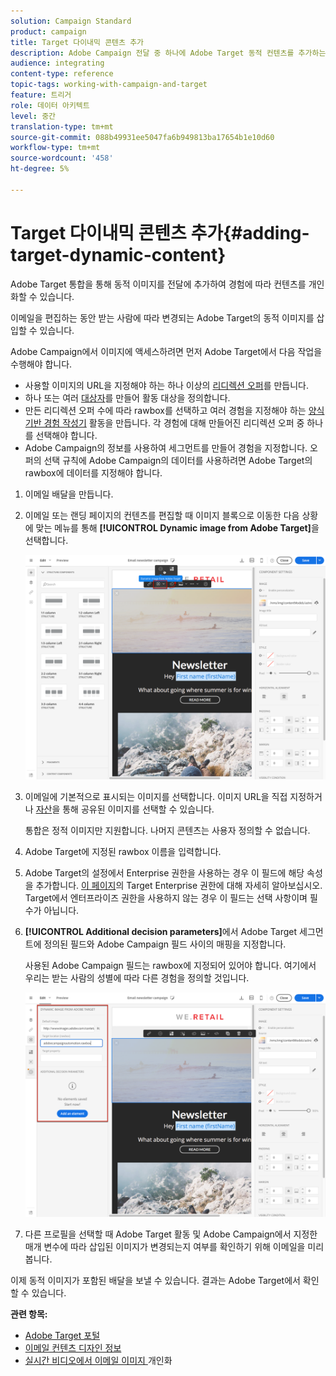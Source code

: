 ```yaml
---
solution: Campaign Standard
product: campaign
title: Target 다이내믹 콘텐츠 추가
description: Adobe Campaign 전달 중 하나에 Adobe Target 동적 컨텐츠를 추가하는 방법을 알아봅니다.
audience: integrating
content-type: reference
topic-tags: working-with-campaign-and-target
feature: 트리거
role: 데이터 아키텍트
level: 중간
translation-type: tm+mt
source-git-commit: 088b49931ee5047fa6b949813ba17654b1e10d60
workflow-type: tm+mt
source-wordcount: '458'
ht-degree: 5%

---
```



# Target 다이내믹 콘텐츠 추가{#adding-target-dynamic-content}

Adobe Target 통합을 통해 동적 이미지를 전달에 추가하여 경험에 따라 컨텐츠를 개인화할 수 있습니다.

이메일을 편집하는 동안 받는 사람에 따라 변경되는 Adobe Target의 동적 이미지를 삽입할 수 있습니다.

Adobe Campaign에서 이미지에 액세스하려면 먼저 Adobe Target에서 다음 작업을 수행해야 합니다.

* 사용할 이미지의 URL을 지정해야 하는 하나 이상의 [리디렉션 오퍼](https://docs.adobe.com/content/help/en/target/using/experiences/offers/offer-redirect.html)를 만듭니다.
* 하나 또는 여러 [대상자](https://docs.adobe.com/content/help/en/target/using/audiences/create-audiences/audiences.html)를 만들어 활동 대상을 정의합니다.
* 만든 리디렉션 오퍼 수에 따라 rawbox를 선택하고 여러 경험을 지정해야 하는 [양식 기반 경험 작성기](https://docs.adobe.com/content/help/en/target/using/experiences/form-experience-composer.html) 활동을 만듭니다. 각 경험에 대해 만들어진 리디렉션 오퍼 중 하나를 선택해야 합니다.
* Adobe Campaign의 정보를 사용하여 세그먼트를 만들어 경험을 지정합니다. 오퍼의 선택 규칙에 Adobe Campaign의 데이터를 사용하려면 Adobe Target의 rawbox에 데이터를 지정해야 합니다.

1. 이메일 배달을 만듭니다.
1. 이메일 또는 랜딩 페이지의 컨텐츠를 편집할 때 이미지 블록으로 이동한 다음 상황에 맞는 메뉴를 통해 **[!UICONTROL Dynamic image from Adobe Target]**&#x200B;을 선택합니다.

   ![](assets/tar_insert_dynamic_image.png)

1. 이메일에 기본적으로 표시되는 이미지를 선택합니다. 이미지 URL을 직접 지정하거나 [자산](../../integrating/using/working-with-campaign-and-assets-core-service.md)을 통해 공유된 이미지를 선택할 수 있습니다.

   통합은 정적 이미지만 지원합니다. 나머지 콘텐츠는 사용자 정의할 수 없습니다.

1. Adobe Target에 지정된 rawbox 이름을 입력합니다.
1. Adobe Target의 설정에서 Enterprise 권한을 사용하는 경우 이 필드에 해당 속성을 추가합니다. [이 페이지](https://docs.adobe.com/content/help/en/target/using/administer/manage-users/enterprise/properties-overview.html)의 Target Enterprise 권한에 대해 자세히 알아보십시오. Target에서 엔터프라이즈 권한을 사용하지 않는 경우 이 필드는 선택 사항이며 필수가 아닙니다.
1. **[!UICONTROL Additional decision parameters]**&#x200B;에서 Adobe Target 세그먼트에 정의된 필드와 Adobe Campaign 필드 사이의 매핑을 지정합니다.

   사용된 Adobe Campaign 필드는 rawbox에 지정되어 있어야 합니다. 여기에서 우리는 받는 사람의 성별에 따라 다른 경험을 정의할 것입니다.

   ![](assets/tar_additional_decisionning_parameters.png)

1. 다른 프로필을 선택할 때 Adobe Target 활동 및 Adobe Campaign에서 지정한 매개 변수에 따라 삽입된 이미지가 변경되는지 여부를 확인하기 위해 이메일을 미리 봅니다.

이제 동적 이미지가 포함된 배달을 보낼 수 있습니다. 결과는 Adobe Target에서 확인할 수 있습니다.

**관련 항목:**

* [Adobe Target 포털](https://docs.adobe.com/content/help/en/target/using/integrate/campaign-and-target.html)
* [이메일 컨텐츠 디자인 정보](../../designing/using/designing-content-in-adobe-campaign.md)
* [실시간 비디오에서 이메일 이미지 ](https://helpx.adobe.com/marketing-cloud/how-to/email-marketing.html) 개인화

